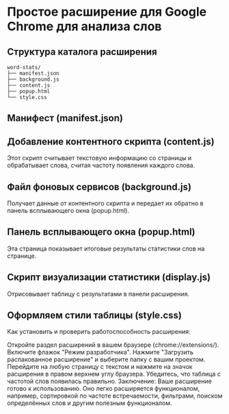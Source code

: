 # Простое расширение для Google Chrome для анализа слов
## Структура каталога расширения
```text
word-stats/
├── manifest.json
├── background.js
├── content.js
├── popup.html
└── style.css
```
## Манифест (manifest.json)
## Добавление контентного скрипта (content.js)
Этот скрипт считывает текстовую информацию со страницы и обрабатывает слова, считая частоту появления каждого слова.
## Файл фоновых сервисов (background.js)
Получает данные от контентного скрипта и передает их обратно в панель всплывающего окна (popup.html).
## Панель всплывающего окна (popup.html)
Эта страница показывает итоговые результаты статистики слов на странице.
## Скрипт визуализации статистики (display.js)
Отрисовывает таблицу с результатами в панели расширения.
## Оформляем стили таблицы (style.css)

Как установить и проверить работоспособность расширения:

Откройте раздел расширений в вашем браузере (chrome://extensions/).
Включите флажок "Режим разработчика".
Нажмите "Загрузить распакованное расширение" и выберите папку с вашим проектом.
Перейдите на любую страницу с текстом и нажмите на значок расширения в правом верхнем углу браузера.
Убедитесь, что таблица с частотой слов появилась правильно.
Заключение:
Ваше расширение готово к использованию. Оно легко расширяется функционалом, например, сортировкой по частоте встречаемости, фильтрами, поиском определённых слов и другим полезным функционалом.